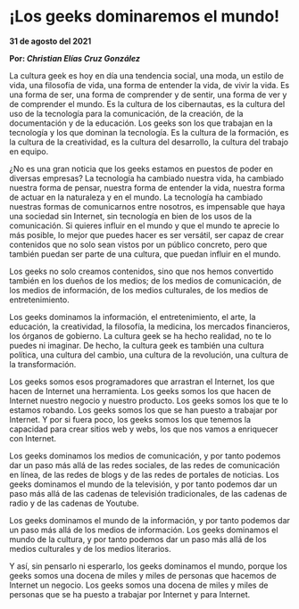 # ¡Los geeks dominaremos el mundo!

__31 de agosto del 2021__

__Por: *Christian Elías Cruz González*__

La cultura geek es hoy en día una tendencia social, una moda, un estilo de vida, una filosofía de vida, una forma de entender la vida, de vivir la vida. Es una forma de ser, una forma de comprender y de sentir, una forma de ver y de comprender el mundo. Es la cultura de los cibernautas, es la cultura del uso de la tecnología para la comunicación, de la creación, de la documentación y de la educación. Los geeks son los que trabajan en la tecnología y los que dominan la tecnología. Es la cultura de la formación, es la cultura de la creatividad, es la cultura del desarrollo, la cultura del trabajo en equipo.

¿No es una gran noticia que los geeks estamos en puestos de poder en diversas empresas? La tecnología ha cambiado nuestra vida, ha cambiado nuestra forma de pensar, nuestra forma de entender la vida, nuestra forma de actuar en la naturaleza y en el mundo. La tecnología ha cambiado nuestras formas de comunicarnos entre nosotros, es impensable que haya una sociedad sin Internet, sin tecnología en bien de los usos de la comunicación. Si quieres influir en el mundo y que el mundo te aprecie lo más posible, lo mejor que puedes hacer es ser versátil, ser capaz de crear contenidos que no solo sean vistos por un público concreto, pero que también puedan ser parte de una cultura, que puedan influir en el mundo.

Los geeks no solo creamos contenidos, sino que nos hemos convertido también en los dueños de los medios; de los medios de comunicación, de los medios de información, de los medios culturales, de los medios de entretenimiento.

Los geeks dominamos la información, el entretenimiento, el arte, la educación, la creatividad, la filosofía, la medicina, los mercados financieros, los órganos de gobierno. La cultura geek se ha hecho realidad, no te lo puedes ni imaginar. De hecho, la cultura geek es también una cultura política, una cultura del cambio, una cultura de la revolución, una cultura de la transformación.

Los geeks somos esos programadores que arrastran el Internet, los que hacen de Internet una herramienta. Los geeks somos los que hacen de Internet nuestro negocio y nuestro producto. Los geeks somos los que te lo estamos robando. Los geeks somos los que se han puesto a trabajar por Internet. Y por si fuera poco, los geeks somos los que tenemos la capacidad para crear sitios web y webs, los que nos vamos a enriquecer con Internet.

Los geeks dominamos los medios de comunicación, y por tanto podemos dar un paso más allá de las redes sociales, de las redes de comunicación en línea, de las redes de blogs y de las redes de portales de noticias. Los geeks dominamos el mundo de la televisión, y por tanto podemos dar un paso más allá de las cadenas de televisión tradicionales, de las cadenas de radio y de las cadenas de Youtube.

Los geeks dominamos el mundo de la información, y por tanto podemos dar un paso más allá de los medios de información. Los geeks dominamos el mundo de la cultura, y por tanto podemos dar un paso más allá de los medios culturales y de los medios literarios.

Y así, sin pensarlo ni esperarlo, los geeks dominamos el mundo, porque los geeks somos una docena de miles y miles de personas que hacemos de Internet un negocio. Los geeks somos una docena de miles y miles de personas que se ha puesto a trabajar por Internet y para Internet.